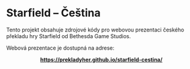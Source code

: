 # Starfield – Čeština

Tento projekt obsahuje zdrojové kódy pro webovou prezentaci českého překladu hry Starfield od Bethesda Game Studios.

Webová prezentace je dostupná na adrese:

<center>
  <b>
    <a href="https://prekladyher.github.io/starfield-cestina/">
      https://prekladyher.github.io/starfield-cestina/
    </a>
  </b>
</center>
